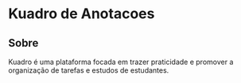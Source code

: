 # Kuadro de Anotacoes

## Sobre

Kuadro é uma plataforma focada em trazer praticidade e promover a organização de tarefas e estudos de estudantes.